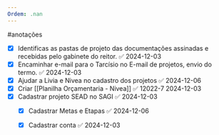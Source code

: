 ```yaml
---
Ordem: .nan
---
```


#anotações 

- [x] Identificas as pastas de projeto das documentações assinadas e recebidas pelo gabinete do reitor. ✅ 2024-12-03
- [x] Encaminhar e-mail para o Tarcísio no E-mail de projetos, envio do termo. ✅ 2024-12-03
- [x] Ajudar a Livia e Nivea no cadastro dos projetos ✅ 2024-12-06
- [x] Criar [[Planilha Orçamentaria - Nivea]] ✅ 12022-7 2024-12-03
- [x] Cadastrar projeto SEAD no SAGI ✅ 2024-12-03
	- [x] Cadastrar Metas e Etapas ✅ 2024-12-06
	- [x] Cadastrar conta ✅ 2024-12-03

